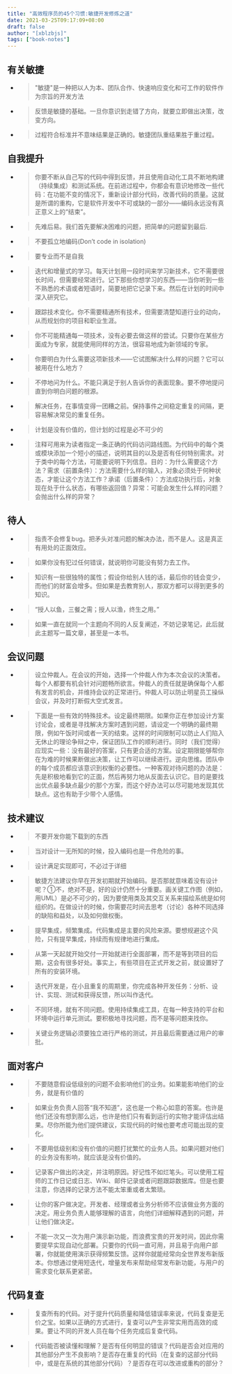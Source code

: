 ```yaml
---
title: "高效程序员的45个习惯:敏捷开发修炼之道"
date: 2021-03-25T09:17:09+08:00
draft: false
author: "[xblzbjs]"
tags: ["book-notes"]
---
```


## 有关敏捷

- >"敏捷"是一种把以人为本、团队合作、快速响应变化和可工作的软件作为宗旨的开发方法
- >反馈是敏捷的基础。一旦你意识到走错了方向，就要立即做出决策，改变方向。
- >过程符合标准并不意味结果是正确的。敏捷团队重结果胜于重过程。

## 自我提升

- >你要不断从自己写的代码中得到反馈，并且使用自动化工具不断地构建（持续集成）和测试系统。在前进过程中，你都会有意识地修改一些代码：在功能不变的情况下，重新设计部分代码，改善代码的质量。这就是所谓的重构，它是软件开发中不可或缺的一部分——编码永远没有真正意义上的“结束”。
- >先难后易。我们首先要解决困难的问题，把简单的问题留到最后.
- >不要孤立地编码(Don’t code in isolation)
- >要专业而不是自我
- >迭代和增量式的学习。每天计划用一段时间来学习新技术，它不需要很长时间，但需要经常进行。记下那些你想学习的东西——当你听到一些不熟悉的术语或者短语时，简要地把它记录下来。然后在计划的时间中深入研究它。
- >跟踪技术变化。你不需要精通所有技术，但需要清楚知道行业的动向，从而规划你的项目和职业生涯。
- >你不可能精通每一项技术，没有必要去做这样的尝试。只要你在某些方面成为专家，就能使用同样的方法，很容易地成为新领域的专家。
- >你要明白为什么需要这项新技术——它试图解决什么样的问题？它可以被用在什么地方？
- >不停地问为什么。不能只满足于别人告诉你的表面现象。要不停地提问直到你明白问题的根源。
- >解决任务，在事情变得一团糟之前。保持事件之间稳定重复的间隔，更容易解决常见的重复任务。
- >计划是没有价值的，但计划的过程是必不可少的
- >注释可用来为读者指定一条正确的代码访问路线图。为代码中的每个类或模块添加一个短小的描述，说明其目的以及是否有任何特别需求。对于类中的每个方法，可能要说明下列信息。目的：为什么需要这个方法？需求（前置条件）：方法需要什么样的输入，对象必须处于何种状态，才能让这个方法工作？承诺（后置条件）：方法成功执行后，对象现在处于什么状态，有哪些返回值？异常：可能会发生什么样的问题？会抛出什么样的异常？

## 待人

- >指责不会修复bug。把矛头对准问题的解决办法，而不是人。这是真正有用处的正面效应。
- >如果你没有犯过任何错误，就说明你可能没有努力去工作。
- >知识有一些很独特的属性；假设你给别人钱的话，最后你的钱会变少，而他们的财富会增多。但如果是去教育别人，那双方都可以得到更多的知识。
- >“授人以鱼，三餐之需；授人以渔，终生之用。”
- >如果一直在就同一个主题向不同的人反复阐述，不妨记录笔记，此后就此主题写一篇文章，甚至是一本书。

## 会议问题

- >设立仲裁人。在会议的开始，选择一个仲裁人作为本次会议的决策者。每个人都要有机会针对问题畅所欲言。仲裁人的责任就是确保每个人都有发言的机会，并维持会议的正常进行。仲裁人可以防止明星员工操纵会议，并及时打断假大空式发言。
- >下面是一些有效的特殊技术。设定最终期限。如果你正在参加设计方案讨论会，或者是寻找解决方案时遇到问题，请设定一个明确的最终期限，例如午饭时间或者一天的结束。这样的时间限制可以防止人们陷入无休止的理论争辩之中，保证团队工作的顺利进行。同时（我们觉得）应现实一些：没有最好的答案，只有更合适的方案。设定期限能够帮你在为难的时候果断做出决策，让工作可以继续进行。逆向思维。团队中的每个成员都应该意识到权衡的必要性。一种客观对待问题的办法是：先是积极地看到它的正面，然后再努力地从反面去认识它。目的是要找出优点最多缺点最少的那个方案，而这个好办法可以尽可能地发现其优缺点。这也有助于少带个人感情。

## 技术建议

- >不要开发你能下载到的东西
- >当对设计一无所知的时候，投入编码也是一件危险的事。
- >设计满足实现即可，不必过于详细
- >敏捷方法建议你早在开发初期就开始编码。是否那就意味着没有设计呢？①不，绝对不是，好的设计仍然十分重要。画关键工作图（例如，用UML）是必不可少的，因为要使用类及其交互关系来描绘系统是如何组织的。在做设计的时候，你需要花时间去思考（讨论）各种不同选择的缺陷和益处，以及如何做权衡。
- >提早集成，频繁集成。代码集成是主要的风险来源。要想规避这个风险，只有提早集成，持续而有规律地进行集成。
- >从第一天起就开始交付一开始就进行全面部署，而不是等到项目的后期，这会有很多好处。事实上，有些项目在正式开发之前，就设置好了所有的安装环境。
- >迭代开发是，在小且重复的周期里，你完成各种开发任务：分析、设计、实现、测试和获得反馈，所以叫作迭代。
- >不同环境，就有不同问题。使用持续集成工具，在每一种支持的平台和环境中运行单元测试。要积极地寻找问题，而不是等问题来找你。
- >关键业务逻辑必须要独立进行严格的测试，并且最后需要通过用户的审批。

## 面对客户

- >不要随意假设低级别的问题不会影响他们的业务。如果能影响他们的业务，就是有价值的
- >如果业务负责人回答“我不知道”，这也是一个称心如意的答案。也许是他们还没有想到那么远，也许是他们只有看到运行的实物才能评估出结果。尽你所能为他们提供建议，实现代码的时候也要考虑可能出现的变化。
- >不要用低级别和没有价值的问题打扰繁忙的业务人员。如果问题对他们的业务没有影响，就应该是没有价值的。
- >记录客户做出的决定，并注明原因。好记性不如烂笔头。可以使用工程师的工作日记或日志、Wiki、邮件记录或者问题跟踪数据库。但是也要注意，你选择的记录方法不能太笨重或者太繁琐。
- >让你的客户做决定。开发者、经理或者业务分析师不应该做业务方面的决定。用业务负责人能够理解的语言，向他们详细解释遇到的问题，并让他们做决定。
- >不能一次又一次为用户演示新功能，而浪费宝贵的开发时间，因此你需要提早实现自动化部署。只要你的代码一直可用，并且易于向用户部署，你就能使用演示获得频繁反馈。这样你就能经常向全世界发布新版本。你想通过使用短迭代，增量发布来帮助经常发布新功能，与用户的需求变化联系更紧密。

## 代码复查

- >复查所有的代码。对于提升代码质量和降低错误率来说，代码复查是无价之宝。如果以正确的方式进行，复查可以产生非常实用而高效的成果。要让不同的开发人员在每个任务完成后复查代码。
- >代码能否被读懂和理解？是否有任何明显的错误？代码是否会对应用的其他部分产生不良影响？是否存在重复的代码（在复查的这部分代码中，或是在系统的其他部分代码）？是否存在可以改进或重构的部分？
